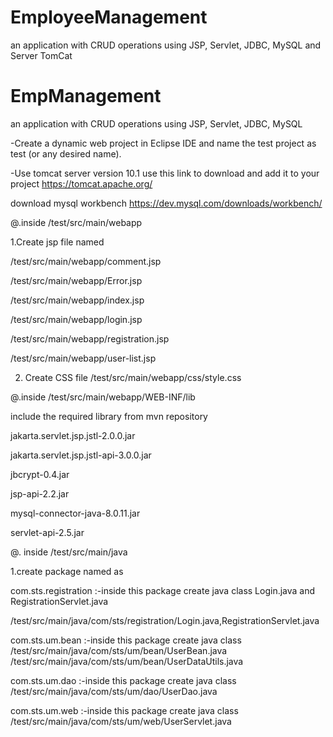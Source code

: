 # EmployeeManagement
 an application with CRUD operations using JSP, Servlet, JDBC, MySQL and Server TomCat



# EmpManagement
 an application with CRUD operations using JSP, Servlet, JDBC, MySQL

 -Create a dynamic web project in Eclipse IDE and name the test project as test (or any desired name).
 
 -Use tomcat server version 10.1 use this link to download and add it to your project https://tomcat.apache.org/
 
 download mysql workbench  https://dev.mysql.com/downloads/workbench/
 
@.inside /test/src/main/webapp

1.Create jsp file named

/test/src/main/webapp/comment.jsp

/test/src/main/webapp/Error.jsp

/test/src/main/webapp/index.jsp

/test/src/main/webapp/login.jsp

/test/src/main/webapp/registration.jsp

/test/src/main/webapp/user-list.jsp

2. Create CSS file
   /test/src/main/webapp/css/style.css

@.inside /test/src/main/webapp/WEB-INF/lib

include the required library from mvn repository

jakarta.servlet.jsp.jstl-2.0.0.jar

jakarta.servlet.jsp.jstl-api-3.0.0.jar

jbcrypt-0.4.jar

jsp-api-2.2.jar

mysql-connector-java-8.0.11.jar

servlet-api-2.5.jar
 
@. inside /test/src/main/java 

1.create package named as 

com.sts.registration :-inside this package create java class Login.java and RegistrationServlet.java 

/test/src/main/java/com/sts/registration/Login.java,RegistrationServlet.java 

com.sts.um.bean   :-inside this package create java class     /test/src/main/java/com/sts/um/bean/UserBean.java  /test/src/main/java/com/sts/um/bean/UserDataUtils.java

com.sts.um.dao    :-inside this package create java class     /test/src/main/java/com/sts/um/dao/UserDao.java

com.sts.um.web    :-inside this package create java class     /test/src/main/java/com/sts/um/web/UserServlet.java

